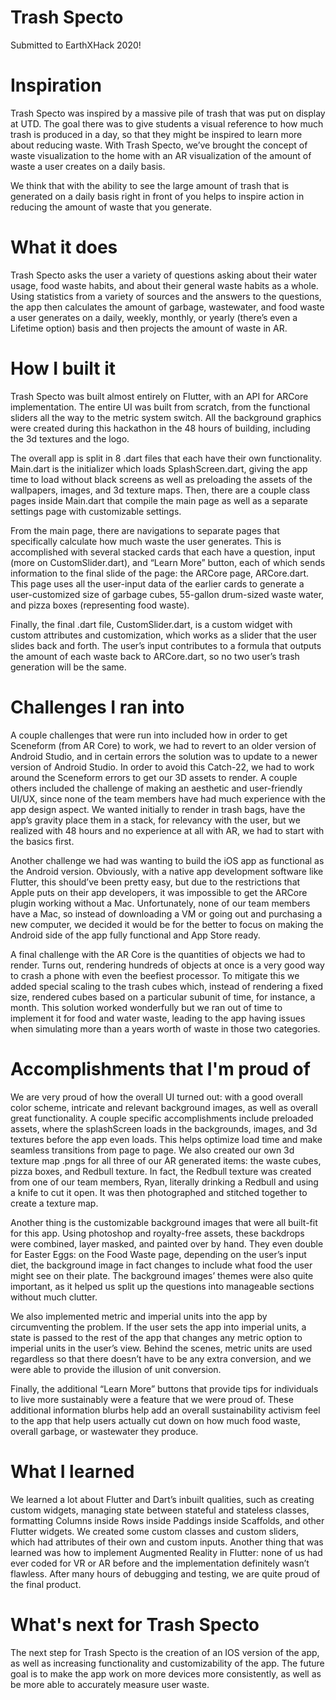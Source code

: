 # Trash Specto

Submitted to EarthXHack 2020!

# Inspiration
Trash Specto was inspired by a massive pile of trash that was put on display at UTD. The goal there was to give students a visual reference to how much trash is produced in a day, so that they might be inspired to learn more about reducing waste. With Trash Specto, we’ve brought the concept of waste visualization to the home with an AR visualization of the amount of waste a user creates on a daily basis.

We think that with the ability to see the large amount of trash that is generated on a daily basis right in front of you helps to inspire action in reducing the amount of waste that you generate.

# What it does
Trash Specto asks the user a variety of questions asking about their water usage, food waste habits, and about their general waste habits as a whole. Using statistics from a variety of sources and the answers to the questions, the app then calculates the amount of garbage, wastewater, and food waste a user generates on a daily, weekly, monthly, or yearly (there’s even a Lifetime option) basis and then projects the amount of waste in AR.

# How I built it
Trash Specto was built almost entirely on Flutter, with an API for ARCore implementation. The entire UI was built from scratch, from the functional sliders all the way to the metric system switch. All the background graphics were created during this hackathon in the 48 hours of building, including the 3d textures and the logo.

The overall app is split in 8 .dart files that each have their own functionality. Main.dart is the initializer which loads SplashScreen.dart, giving the app time to load without black screens as well as preloading the assets of the wallpapers, images, and 3d texture maps. Then, there are a couple class pages inside Main.dart that compile the main page as well as a separate settings page with customizable settings.

From the main page, there are navigations to separate pages that specifically calculate how much waste the user generates. This is accomplished with several stacked cards that each have a question, input (more on CustomSlider.dart), and “Learn More” button, each of which sends information to the final slide of the page: the ARCore page, ARCore.dart. This page uses all the user-input data of the earlier cards to generate a user-customized size of garbage cubes, 55-gallon drum-sized waste water, and pizza boxes (representing food waste).

Finally, the final .dart file, CustomSlider.dart, is a custom widget with custom attributes and customization, which works as a slider that the user slides back and forth. The user’s input contributes to a formula that outputs the amount of each waste back to ARCore.dart, so no two user’s trash generation will be the same.

# Challenges I ran into
A couple challenges that were run into included how in order to get Sceneform (from AR Core) to work, we had to revert to an older version of Android Studio, and in certain errors the solution was to update to a newer version of Android Studio. In order to avoid this Catch-22, we had to work around the Sceneform errors to get our 3D assets to render. A couple others included the challenge of making an aesthetic and user-friendly UI/UX, since none of the team members have had much experience with the app design aspect.
We wanted initially to render in trash bags, have the app’s gravity place them in a stack, for relevancy with the user, but we realized with 48 hours and no experience at all with AR, we had to start with the basics first.

Another challenge we had was wanting to build the iOS app as functional as the Android version. Obviously, with a native app development software like Flutter, this should’ve been pretty easy, but due to the restrictions that Apple puts on their app developers, it was impossible to get the ARCore plugin working without a Mac. Unfortunately, none of our team members have a Mac, so instead of downloading a VM or going out and purchasing a new computer, we decided it would be for the better to focus on making the Android side of the app fully functional and App Store ready.

A final challenge with the AR Core is the quantities of objects we had to render. Turns out, rendering hundreds of objects at once is a very good way to crash a phone with even the beefiest processor. To mitigate this we added special scaling to the trash cubes which, instead of rendering a fixed size, rendered cubes based on a particular subunit of time, for instance, a month. This solution worked wonderfully but we ran out of time to implement it for food and water waste, leading to the app having issues when simulating more than a years worth of waste in those two categories.

# Accomplishments that I'm proud of
We are very proud of how the overall UI turned out: with a good overall color scheme, intricate and relevant background images, as well as overall great functionality. A couple specific accomplishments include preloaded assets, where the splashScreen loads in the backgrounds, images, and 3d textures before the app even loads. This helps optimize load time and make seamless transitions from page to page. We also created our own 3d texture map .pngs for all three of our AR generated items: the waste cubes, pizza boxes, and Redbull texture. In fact, the Redbull texture was created from one of our team members, Ryan, literally drinking a Redbull and using a knife to cut it open. It was then photographed and stitched together to create a texture map.

Another thing is the customizable background images that were all built-fit for this app. Using photoshop and royalty-free assets, these backdrops were combined, layer masked, and painted over by hand. They even double for Easter Eggs: on the Food Waste page, depending on the user’s input diet, the background image in fact changes to include what food the user might see on their plate. The background images’ themes were also quite important, as it helped us split up the questions into manageable sections without much clutter.

We also implemented metric and imperial units into the app by circumventing the problem. If the user sets the app into imperial units, a state is passed to the rest of the app that changes any metric option to imperial units in the user’s view. Behind the scenes, metric units are used regardless so that there doesn’t have to be any extra conversion, and we were able to provide the illusion of unit conversion.

Finally, the additional “Learn More” buttons that provide tips for individuals to live more sustainably were a feature that we were proud of. These additional information blurbs help add an overall sustainability activism feel to the app that help users actually cut down on how much food waste, overall garbage, or wastewater they produce.


# What I learned
We learned a lot about Flutter and Dart’s inbuilt qualities, such as creating custom widgets, managing state between stateful and stateless classes, formatting Columns inside Rows inside Paddings inside Scaffolds, and other Flutter widgets. We created some custom classes and custom sliders, which had attributes of their own and custom inputs. Another thing that was learned was how to implement Augmented Reality in Flutter: none of us had ever coded for VR or AR before and the implementation definitely wasn’t flawless. After many hours of debugging and testing, we are quite proud of the final product.

# What's next for Trash Specto
The next step for Trash Specto is the creation of an IOS version of the app, as well as increasing functionality and customizability of the app. The future goal is to make the app work on more devices more consistently, as well as be more able to accurately measure user waste.
